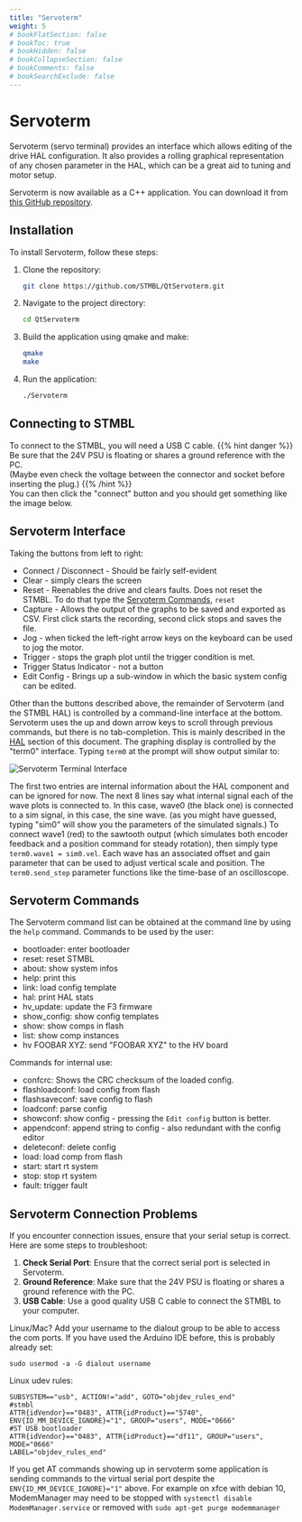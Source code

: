 ```yaml
---
title: "Servoterm"
weight: 5
# bookFlatSection: false
# bookToc: true
# bookHidden: false
# bookCollapseSection: false
# bookComments: false
# bookSearchExclude: false
---
```


# Servoterm

Servoterm (servo terminal) provides an interface which allows editing of the drive HAL configuration. It also provides a rolling graphical representation of any chosen parameter in the HAL, which can be a great aid to tuning and motor setup.

Servoterm is now available as a C++ application. You can download it from [this GitHub repository](https://github.com/STMBL/QtServoterm).

## Installation

To install Servoterm, follow these steps:

1. Clone the repository:
   ```sh
   git clone https://github.com/STMBL/QtServoterm.git
   ```

2. Navigate to the project directory:
   ```sh
   cd QtServoterm
   ```

3. Build the application using qmake and make:
   ```sh
   qmake
   make
   ```

4. Run the application:
   ```sh
   ./Servoterm
   ```

## Connecting to STMBL

To connect to the STMBL, you will need a USB C cable. 
{{% hint danger %}}
Be sure that the 24V PSU is floating or shares a ground reference with the PC.  
(Maybe even check the voltage between the connector and socket before inserting the plug.)
{{% /hint %}}  
You can then click the "connect" button and you should get something like the image below.  

## Servoterm Interface

Taking the buttons from left to right:

* Connect / Disconnect - Should be fairly self-evident
* Clear - simply clears the screen
* Reset - Reenables the drive and clears faults. Does not reset the STMBL. To do that type the [Servoterm Commands](#servoterm-commands), `reset`
* Capture - Allows the output of the graphs to be saved and exported as CSV. First click starts the recording, second click stops and saves the file.
* Jog - when ticked the left-right arrow keys on the keyboard can be used to jog the motor.
* Trigger - stops the graph plot until the trigger condition is met.
* Trigger Status Indicator - not a button
* Edit Config - Brings up a sub-window in which the basic system config can be edited.

Other than the buttons described above, the remainder of Servoterm (and the STMBL HAL) is controlled by a command-line interface at the bottom. Servoterm uses the up and down arrow keys to scroll through previous commands, but there is no tab-completion. This is mainly described in the [HAL](#hal-hardware-abstraction-layer) section of this document. The graphing display is controlled by the "term0" interface. Typing `term0` at the prompt will show output similar to:

![Servoterm Terminal Interface](../../images/servoterm.png)

The first two entries are internal information about the HAL component and can be ignored for now. The next 8 lines say what internal signal each of the wave plots is connected to. In this case, wave0 (the black one) is connected to a sim signal, in this case, the sine wave. (as you might have guessed, typing "sim0" will show you the parameters of the simulated signals.) To connect wave1 (red) to the sawtooth output (which simulates both encoder feedback and a position command for steady rotation), then simply type `term0.wave1 = sim0.vel`. Each wave has an associated offset and gain parameter that can be used to adjust vertical scale and position. The `term0.send_step` parameter functions like the time-base of an oscilloscope.

## Servoterm Commands

The Servoterm command list can be obtained at the command line by using the `help` command. Commands to be used by the user:

* bootloader: enter bootloader
* reset: reset STMBL
* about: show system infos
* help: print this
* link: load config template
* hal: print HAL stats
* hv_update: update the F3 firmware
* show_config: show config templates
* show: show comps in flash
* list: show comp instances
* hv FOOBAR XYZ: send "FOOBAR XYZ" to the HV board

Commands for internal use:

* confcrc: Shows the CRC checksum of the loaded config.
* flashloadconf: load config from flash
* flashsaveconf: save config to flash
* loadconf: parse config
* showconf: show config - pressing the `Edit config` button is better.
* appendconf: append string to config - also redundant with the config editor
* deleteconf: delete config
* load: load comp from flash
* start: start rt system
* stop: stop rt system
* fault: trigger fault

## Servoterm Connection Problems

If you encounter connection issues, ensure that your serial setup is correct. Here are some steps to troubleshoot:

1. **Check Serial Port**: Ensure that the correct serial port is selected in Servoterm.
2. **Ground Reference**: Make sure that the 24V PSU is floating or shares a ground reference with the PC.
3. **USB Cable**: Use a good quality USB C cable to connect the STMBL to your computer.


Linux/Mac? Add your username to the dialout group to be able to access the com ports. If you have used the Arduino IDE before, this is probably already set:

```
sudo usermod -a -G dialout username

```

Linux udev rules:

```
SUBSYSTEM=="usb", ACTION!="add", GOTO="objdev_rules_end"
#stmbl
ATTR{idVendor}=="0483", ATTR{idProduct}=="5740", ENV{ID_MM_DEVICE_IGNORE}="1", GROUP="users", MODE="0666"
#ST USB bootloader
ATTR{idVendor}=="0483", ATTR{idProduct}=="df11", GROUP="users", MODE="0666"
LABEL="objdev_rules_end"

```

If you get AT commands showing up in servoterm some application is sending commands to the virtual serial port despite the `ENV{ID_MM_DEVICE_IGNORE}="1"` above. For example on xfce with debian 10, ModemManager may need to be stopped with `systemctl disable ModemManager.service` or removed with `sudo apt-get purge modemmanager`